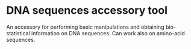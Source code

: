 # DNA sequences accessory tool
An accessory for performing basic manipulations and obtaining bio-statistical information on DNA sequences. Can work also on amino-acid sequences.
